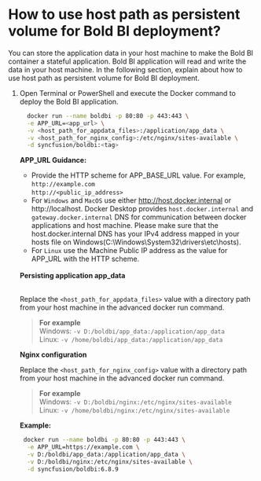 # How to use host path as persistent volume for Bold BI deployment?

You can store the application data in your host machine to make the Bold BI container a stateful application. Bold BI application will read and write the data in your host machine.
In the following section, explain about how to use host path as persistent volume for Bold BI deployment.

1. Open Terminal or PowerShell and execute the Docker command to deploy the Bold BI application.

   ```sh
     docker run --name boldbi -p 80:80 -p 443:443 \
     -e APP_URL=<app_url> \
     -v <host_path_for_appdata_files>:/application/app_data \
     -v <host_path_for_nginx_config>:/etc/nginx/sites-available \
     -d syncfusion/boldbi:<tag>
   ```
   <b>APP_URL Guidance:</b>
      * Provide the HTTP scheme for APP_BASE_URL value.
      For example, <br/>
          `http://example.com` <br/>
          `http://<public_ip_address>` <br/>
      * For `Windows` and `MacOS` use either http://host.docker.internal or http://localhost. Docker Desktop provides `host.docker.internal` and `gateway.docker.internal` DNS for communication between docker applications and host machine. Please make sure that the host.docker.internal DNS has your IPv4 address mapped in your hosts file on Windows(C:\Windows\System32\drivers\etc\hosts).
      * For `Linux` use the Machine Public IP address as the value for APP_URL with the HTTP scheme.

     <br>
    <b>Persisting application app_data</b> </br></br>
     
    Replace the `<host_path_for_appdata_files>` value with a directory path from your host machine in the advanced docker run command.

   > **For example**<br/>
   > Windows: `-v D:/boldbi/app_data:/application/app_data`<br/>
   > Linux: `-v /home/boldbi/app_data:/application/app_data`

   <b>Nginx configuration</b>

   Replace the `<host_path_for_nginx_config>` value with a directory path from your host machine in the advanced docker run command.

   > **For example**<br/>
   > Windows: `-v D:/boldbi/nginx:/etc/nginx/sites-available`<br/>
   > Linux: `-v /home/boldbi/nginx:/etc/nginx/sites-available`

   <b>Example:</b>
   ```sh
    docker run --name boldbi -p 80:80 -p 443:443 \
     -e APP_URL=https://example.com \
     -v D:/boldbi/app_data:/application/app_data \
     -v D:/boldbi/nginx:/etc/nginx/sites-available \
     -d syncfusion/boldbi:6.8.9
   ``` 